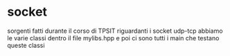 # socket
sorgenti fatti durante il corso di TPSIT riguardanti i socket udp-tcp
abbiamo le varie classi dentro il file mylibs.hpp e poi ci sono tutti i main che testano queste classi
